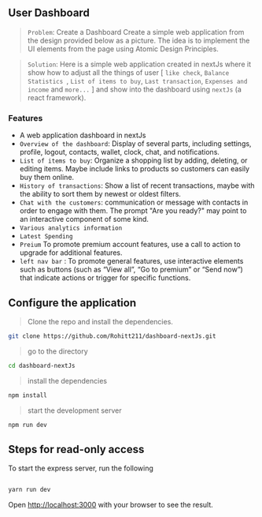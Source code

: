 ## User Dashboard

> `Problem`: Create a Dashboard
> Create a simple web application from the design provided below as a picture. The idea is to
> implement the UI elements from the page using Atomic Design Principles.

> `Solution`: Here is a simple web application created in nextJs where it show how to adjust all the things of user [ `like check`, `Balance Statistics `, `List of items to buy`, `Last transaction`, `Expenses and income` and `more...` ] and show into the dashboard using `nextJs` (a react framework).

### Features

- A web application dashboard in nextJs
- `Overview of the dashboard`: Display of several parts, including settings, profile, logout, contacts, wallet, clock, chat, and notifications.
- `List of items to buy`: Organize a shopping list by adding, deleting, or editing items.
  Maybe include links to products so customers can easily buy them online.
- `History of transactions`:
  Show a list of recent transactions, maybe with the ability to sort them by newest or oldest filters.
- `Chat with the customers`: communication or message with contacts in order to engage with them.
  The prompt "Are you ready?" may point to an interactive component of some kind.
- `Various analytics information`
- `Latest Spending`
- `Preium` To promote premium account features, use a call to action to upgrade for additional features.
- `left nav bar` : To promote general features, use interactive elements such as buttons (such as “View all”, “Go to premium” or “Send now”) that indicate actions or trigger for specific functions.

## Configure the application

> Clone the repo and install the dependencies.

```bash
git clone https://github.com/Rohitt211/dashboard-nextJs.git
```

> go to the directory

```bash
cd dashboard-nextJs
```

> install the dependencies

```bash
npm install
```

> start the development server

```bash
npm run dev
```

## Steps for read-only access

To start the express server, run the following

```bash

yarn run dev

```

Open [http://localhost:3000](http://localhost:3000) with your browser to see the result.

